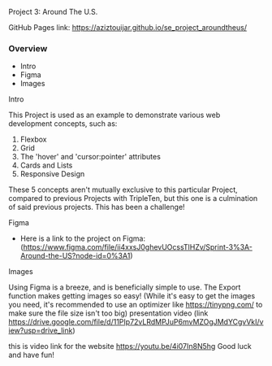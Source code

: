 Project 3: Around The U.S.

GitHub Pages link: https://aziztouijar.github.io/se_project_aroundtheus/

### Overview

-   Intro
-   Figma
-   Images

Intro

This Project is used as an example to demonstrate various web development concepts, such as:

1. Flexbox
2. Grid
3. The 'hover' and 'cursor:pointer' attributes
4. Cards and Lists
5. Responsive Design

These 5 concepts aren't mutually exclusive to this particular Project, compared to previous Projects with TripleTen, but this one is a culmination of said previous projects. This has been a challenge!

Figma

-   Here is a link to the project on Figma: (https://www.figma.com/file/ii4xxsJ0ghevUOcssTlHZv/Sprint-3%3A-Around-the-US?node-id=0%3A1)

Images

Using Figma is a breeze, and is beneficially simple to use. The Export function makes getting images so easy!
(While it's easy to get the images you need, it's recommended to use an optimizer like https://tinypng.com/ to make sure the file size isn't too big)
presentation video (link https://drive.google.com/file/d/11PIp72vLRdMPJuP6mvMZOgJMdYCgvVkI/view?usp=drive_link)


this is video link for the website https://youtu.be/4i07In8N5hg
Good luck and have fun!
